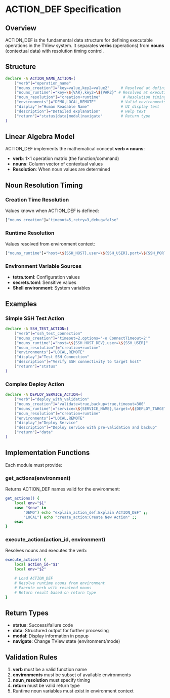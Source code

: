 # ACTION_DEF Specification

## Overview

ACTION_DEF is the fundamental data structure for defining executable operations in the TView system. It separates **verbs** (operations) from **nouns** (contextual data) with resolution timing control.

## Structure

```bash
declare -A ACTION_NAME_ACTION=(
    ["verb"]="operation_name"
    ["nouns_creation"]="key=value,key2=value2"     # Resolved at definition time
    ["nouns_runtime"]="key=\${VAR},key2=\${VAR2}" # Resolved at execution time
    ["noun_resolution"]="creation+runtime"          # Resolution timing
    ["environments"]="DEMO,LOCAL,REMOTE"           # Valid environments
    ["display"]="Human Readable Name"              # UI display text
    ["description"]="Detailed explanation"         # Help text
    ["return"]="status|data|modal|navigate"        # Return type
)
```

## Linear Algebra Model

ACTION_DEF implements the mathematical concept **verb × nouns**:

- **verb**: 1×1 operation matrix (the function/command)
- **nouns**: Column vector of contextual values
- **Resolution**: When noun values are determined

## Noun Resolution Timing

### Creation Time Resolution
Values known when ACTION_DEF is defined:
```bash
["nouns_creation"]="timeout=5,retry=3,debug=false"
```

### Runtime Resolution
Values resolved from environment context:
```bash
["nouns_runtime"]="host=\${SSH_HOST},user=\${SSH_USER},port=\${SSH_PORT}"
```

### Environment Variable Sources
- **tetra.toml**: Configuration values
- **secrets.toml**: Sensitive values
- **Shell environment**: System variables

## Examples

### Simple SSH Test Action
```bash
declare -A SSH_TEST_ACTION=(
    ["verb"]="ssh_test_connection"
    ["nouns_creation"]="timeout=2,options='-o ConnectTimeout=2'"
    ["nouns_runtime"]="host=\${SSH_HOST_DEV},user=\${SSH_USER}"
    ["noun_resolution"]="creation+runtime"
    ["environments"]="LOCAL,REMOTE"
    ["display"]="Test SSH Connection"
    ["description"]="Verify SSH connectivity to target host"
    ["return"]="status"
)
```

### Complex Deploy Action
```bash
declare -A DEPLOY_SERVICE_ACTION=(
    ["verb"]="deploy_with_validation"
    ["nouns_creation"]="validate=true,backup=true,timeout=300"
    ["nouns_runtime"]="service=\${SERVICE_NAME},target=\${DEPLOY_TARGET},version=\${BUILD_VERSION}"
    ["noun_resolution"]="creation+runtime"
    ["environments"]="LOCAL,REMOTE"
    ["display"]="Deploy Service"
    ["description"]="Deploy service with pre-validation and backup"
    ["return"]="data"
)
```

## Implementation Functions

Each module must provide:

### get_actions(environment)
Returns ACTION_DEF names valid for the environment:
```bash
get_actions() {
    local env="$1"
    case "$env" in
        "DEMO") echo "explain_action_def:Explain ACTION_DEF" ;;
        "LOCAL") echo "create_action:Create New Action" ;;
    esac
}
```

### execute_action(action_id, environment)
Resolves nouns and executes the verb:
```bash
execute_action() {
    local action_id="$1"
    local env="$2"

    # Load ACTION_DEF
    # Resolve runtime nouns from environment
    # Execute verb with resolved nouns
    # Return result based on return type
}
```

## Return Types

- **status**: Success/failure code
- **data**: Structured output for further processing
- **modal**: Display information in popup
- **navigate**: Change TView state (environment/mode)

## Validation Rules

1. **verb** must be a valid function name
2. **environments** must be subset of available environments
3. **noun_resolution** must specify timing
4. **return** must be valid return type
5. Runtime noun variables must exist in environment context